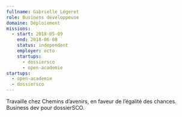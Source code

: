 ```yaml
---
fullname: Gabrielle Légeret
role: Business développeuse
domaine: Déploiement
missions:
  - start: 2018-05-09
    end: 2018-06-08
    status: independent
    employer: octo
    startups:
      - dossiersco
      - open-academie
startups:
  - open-academie
  - dossiersco
---
```

Travaille chez Chemins d’avenirs, en faveur de l’égalité des chances. Business dev pour dossierSCO.